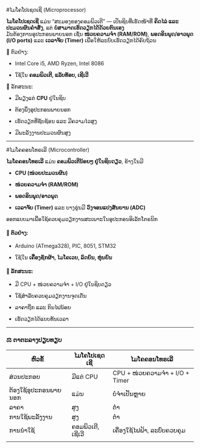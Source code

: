 #ໄມໂຄໂປເຊດເຊີ (Microprocessor)

**ໄມໂຄໂປເຊດເຊີ** ແມ່ນ “ສະມອງຂອງຄອມພິວເຕີ” — ເປັນຊິບທີ່ເຮັດໜ້າທີ່ **ຄິດໄລ່ ແລະ ປະມວນຜົນຄໍາສັ່ງ**, ແຕ່ **ບໍ່ສາມາດເຮັດວຽກໄດ້ດ້ວຍຕົນເອງ**  
ມັນຕ້ອງການອຸປະກອນພາຍນອກ ເຊັ່ນ **ໜ່ວຍຄວາມຈໍາ (RAM/ROM)**, **ພອດອິນພຸດ/ອາວພຸດ (I/O ports)** ແລະ **ເວລາຈັບ (Timer)** ເພື່ອໃຫ້ລະບົບເຮັດວຽກໄດ້ຄົບຖ້ວນ

🔹 ຕົວຢ່າງ:

- Intel Core i5, AMD Ryzen, Intel 8086
    
- ໃຊ້ໃນ **ຄອມພິວເຕີ, ແລັບທັອບ, ເຊີເວີ**
    

🔹 ລັກສະນະ:

- ມີພຽງແຕ່ **CPU** ຢູ່ໃນຊິບ
    
- ຕ້ອງພຶ່ງອຸປະກອນພາຍນອກ
    
- ເຮັດວຽກທີ່ຊັບຊ້ອນ ແລະ ມີຄວາມໄວສູງ
    
- ມີພະລັງງານປະມວນຜົນສູງ
    

---

#ໄມໂຄຄອນໂທຣເລີ (Microcontroller)

**ໄມໂຄຄອນໂທຣເລີ** ແມ່ນ **ຄອມພິວເຕີນ້ອຍໆ ຢູ່ໃນຊິບດຽວ**, ຂ້າງໃນມີ

- **CPU (ໜ່ວຍປະມວນຜົນ)**
    
- **ໜ່ວຍຄວາມຈໍາ (RAM/ROM)**
    
- **ພອດອິນພຸດ/ອາວພຸດ**
    
- **ເວລາຈັບ (Timer)** ແລະ ບາງຮຸ່ນມີ **ວົງຈອນແປງສັນຍານ (ADC)**
    

ອອກແບບມາເພື່ອໃຊ້ຄວບຄຸມວຽກງານສະເພາະໃນອຸປະກອນອິເລັກໂຕຣນິກ

#### 🔹 ຕົວຢ່າງ:

- Arduino (ATmega328), PIC, 8051, STM32
    
- ໃຊ້ໃນ **ເຄື່ອງຊັກຜ້າ, ໄມໂຄເວບ, ລົດຍົນ, ຫຸ່ນຍົນ**
    

#### 🔹 ລັກສະນະ:

- ມີ CPU + ໜ່ວຍຄວາມຈໍາ + I/O ຢູ່ໃນຊິບດຽວ
    
- ໃຊ້ສໍາລັບຄວບຄຸມວຽກງານຈຸດເດັ່ນ
    
- ລາຄາຖືກ ແລະ ກິນໄຟນ້ອຍ
    
- ເຮັດວຽກໄດ້ແບບທັນເວລາ
    

---

### ⚖️ **ຕາຕະລາງປຽບທຽບ**

| ຫົວຂໍ້               | ໄມໂຄໂປເຊດເຊີ      | ໄມໂຄຄອນໂທຣເລີ                   |
| -------------------- | ----------------- | ------------------------------- |
| ສ່ວນປະກອບ            | ມີແຕ່ CPU         | CPU + ໜ່ວຍຄວາມຈໍາ + I/O + Timer |
| ຕ້ອງໃຊ້ອຸປະກອນພາຍນອກ | ແມ່ນ              | ບໍ່ຈໍາເປັນຫຼາຍ                  |
| ລາຄາ                 | ສູງ               | ຕ່ໍາ                            |
| ການໃຊ້ພະລັງງານ       | ສູງ               | ຕ່ໍາ                            |
| ການນໍາໃຊ້            | ຄອມພິວເຕີ, ເຊີເວີ | ເຄື່ອງໃຊ້ໄຟຟ້າ, ລະບົບຄວບຄຸມ     |
|                      |                   |                                 |


